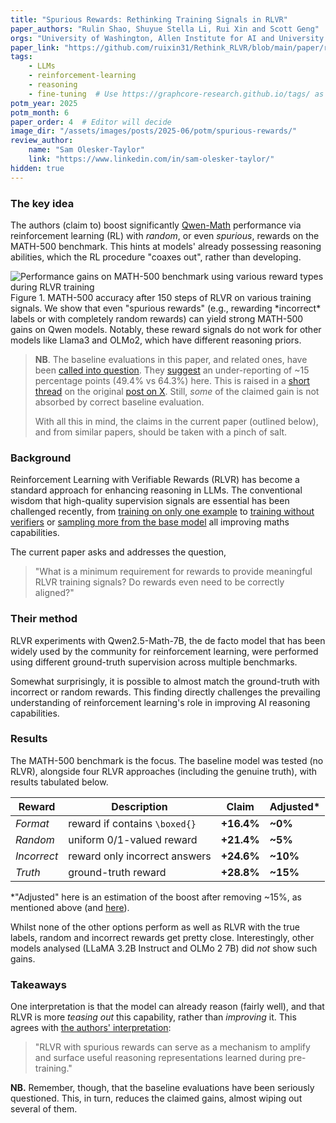 ```yaml
---
title: "Spurious Rewards: Rethinking Training Signals in RLVR"
paper_authors: "Rulin Shao, Shuyue Stella Li, Rui Xin and Scott Geng"
orgs: "University of Washington, Allen Institute for AI and University of California, Berkeley"
paper_link: "https://github.com/ruixin31/Rethink_RLVR/blob/main/paper/rethink-rlvr.pdf"
tags:
    - LLMs
    - reinforcement-learning
    - reasoning
    - fine-tuning  # Use https://graphcore-research.github.io/tags/ as reference
potm_year: 2025
potm_month: 6
paper_order: 4  # Editor will decide
image_dir: "/assets/images/posts/2025-06/potm/spurious-rewards/"
review_author:
    name: "Sam Olesker-Taylor"
    link: "https://www.linkedin.com/in/sam-olesker-taylor/"
hidden: true
---
```


### The key idea

The authors (claim to) boost significantly [Qwen-Math](https://arxiv.org/abs/2409.12122v1) performance via reinforcement learning (RL) with *random*, or even *spurious*, rewards on the MATH-500 benchmark. This hints at models' already possessing reasoning abilities, which the RL procedure "coaxes out", rather than developing.

<img src="{{ page.image_dir | append: 'figure_1.png' | relative_url }}" alt="Performance gains on MATH-500 benchmark using various reward types during RLVR training">
<figcaption>Figure 1. MATH-500 accuracy after 150 steps of RLVR on various training signals. We show that even "spurious rewards" (e.g., rewarding *incorrect* labels or with completely random rewards) can yield strong MATH-500 gains on Qwen models. Notably, these reward signals do not work for other models like Llama3 and OLMo2, which have different reasoning priors.</figcaption>

>   **NB**. The baseline evaluations in this paper, and related ones, have been [called into question](https://safe-lip-9a8.notion.site/Incorrect-Baseline-Evaluations-Call-into-Question-Recent-LLM-RL-Claims-2012f1fbf0ee8094ab8ded1953c15a37). They [suggest](https://safe-lip-9a8.notion.site/Incorrect-Baseline-Evaluations-Call-into-Question-Recent-LLM-RL-Claims-2012f1fbf0ee8094ab8ded1953c15a37#2012f1fbf0ee80319fb6ee27b1474624) an under-reporting of ~15 percentage points (49.4% vs 64.3%) here. This is raised in a [short thread](https://x.com/YiranWu18/status/1927491538386342229) on the original [post on X](https://x.com/StellaLisy/status/1927392717593526780). Still, *some* of the claimed gain is not absorbed by correct baseline evaluation.
>   
>   With all this in mind, the claims in the current paper (outlined below), and from similar papers, should be taken with a pinch of salt.


### Background

Reinforcement Learning with Verifiable Rewards (RLVR) has become a standard approach for enhancing reasoning in LLMs. The conventional wisdom that high-quality supervision signals are essential has been challenged recently, from [training on only one example](https://arxiv.org/abs/2504.20571) to [training without verifiers](https://arxiv.org/abs/2504.16084) or [sampling more from the base model](https://arxiv.org/abs/2504.13837) all improving maths capabilities.

The current paper asks and addresses the question,

>   "What is a minimum requirement for rewards to provide meaningful RLVR training signals? Do rewards even need to be correctly aligned?"


### Their method

RLVR experiments with Qwen2.5-Math-7B, the de facto model that has been widely used by the community for reinforcement learning, were performed using different ground-truth supervision across multiple benchmarks.

Somewhat surprisingly, it is possible to almost match the ground-truth with incorrect or random rewards. This finding directly challenges the prevailing understanding of reinforcement learning's role in improving AI reasoning capabilities.


### Results

The MATH-500 benchmark is the focus. The baseline model was tested (no RLVR), alongside four RLVR approaches (including the genuine truth), with results tabulated below.

| Reward      | Description                   | Claim       | Adjusted* |
|-------------|-------------------------------|-------------|-----------|
| *Format*    | reward if contains `\boxed{}` | **+16.4%**  |  **~0%**  |
| *Random*    | uniform 0/1-valued reward     | **+21.4%**  |  **~5%**  |
| *Incorrect* | reward only incorrect answers | **+24.6%**  | **~10%**  |
| *Truth*     | ground-truth reward           | **+28.8%**  | **~15%**  |

*"Adjusted" here is an estimation of the boost after removing ~15%, as mentioned above (and [here](https://safe-lip-9a8.notion.site/Incorrect-Baseline-Evaluations-Call-into-Question-Recent-LLM-RL-Claims-2012f1fbf0ee8094ab8ded1953c15a37#2012f1fbf0ee80319fb6ee27b1474624)).

Whilst none of the other options perform as well as RLVR with the true labels, random and incorrect rewards get pretty close. Interestingly, other models analysed (LLaMA 3.2B Instruct and OLMo 2 7B) did *not* show such gains.

### Takeaways

One interpretation is that the model can already reason (fairly well), and that RLVR is more *teasing out* this capability, rather than *improving* it. This agrees with [the authors' interpretation](https://rethink-rlvr.notion.site/Spurious-Rewards-Rethinking-Training-Signals-in-RLVR-1f4df34dac1880948858f95aeb88872f):

>   "RLVR with spurious rewards can serve as a mechanism to amplify and surface useful reasoning representations learned during pre-training."

**NB.** Remember, though, that the baseline evaluations have been seriously questioned. This, in turn, reduces the claimed gains, almost wiping out several of them.
